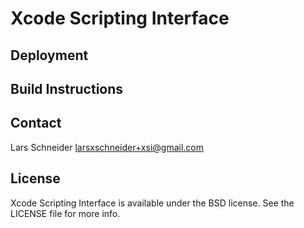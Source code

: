 # Xcode Scripting Interface


## Deployment


## Build Instructions


## Contact

Lars Schneider <larsxschneider+xsi@gmail.com>


## License

Xcode Scripting Interface is available under the BSD license. See the LICENSE file for more info.
